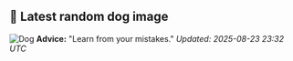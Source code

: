 ## 🐶 Latest random dog image
![Dog](https://images.dog.ceo/breeds/terrier-sealyham/n02095889_1255.jpg)
**Advice:** "Learn from your mistakes."
*Updated: 2025-08-23 23:32 UTC*
